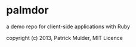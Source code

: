 palmdor
=======

a demo repo for client-side applications with Ruby


copyright (c) 2013, Patrick Mulder, MIT Licence
